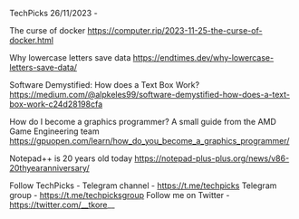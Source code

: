 TechPicks 26/11/2023 -

The curse of docker
https://computer.rip/2023-11-25-the-curse-of-docker.html

Why lowercase letters save data
https://endtimes.dev/why-lowercase-letters-save-data/

Software Demystified: How does a Text Box Work?
https://medium.com/@alpkeles99/software-demystified-how-does-a-text-box-work-c24d28198cfa

How do I become a graphics programmer? A small guide from the AMD Game Engineering team
https://gpuopen.com/learn/how_do_you_become_a_graphics_programmer/

Notepad++ is 20 years old today
https://notepad-plus-plus.org/news/v86-20thyearanniversary/

Follow TechPicks -
Telegram channel - https://t.me/techpicks
Telegram group - https://t.me/techpicksgroup
Follow me on Twitter - https://twitter.com/__tkore__